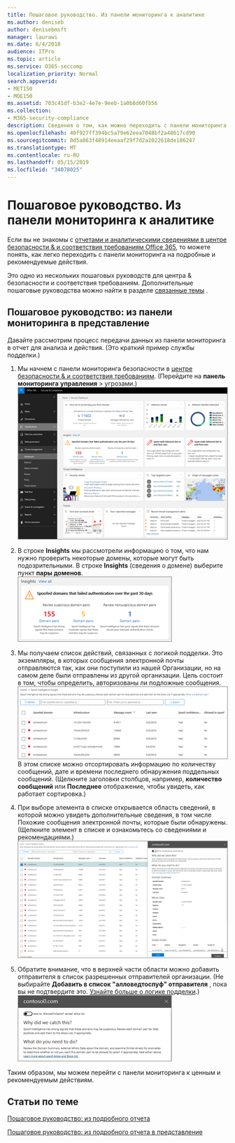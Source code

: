 ```yaml
---
title: Пошаговое руководство. Из панели мониторинга к аналитике
ms.author: deniseb
author: denisebmsft
manager: laurawi
ms.date: 6/4/2018
audience: ITPro
ms.topic: article
ms.service: O365-seccomp
localization_priority: Normal
search.appverid:
- MET150
- MOE150
ms.assetid: 703c41df-b3e2-4e7e-9eeb-1a0b8d60fb56
ms.collection:
- M365-security-compliance
description: Сведения о том, как можно переходить с панели мониторинга в представление о рекомендуемых действиях &amp; в центре безопасности и соответствия требованиям.
ms.openlocfilehash: 40f927ff394bc5a79e62eea7048bf2a48617cd90
ms.sourcegitcommit: 0d5a863f48914eeaaf29f7d2a2022618de186247
ms.translationtype: MT
ms.contentlocale: ru-RU
ms.lasthandoff: 05/15/2019
ms.locfileid: "34078025"
---
```

# <a name="walkthrough---from-a-dashboard-to-an-insight"></a>Пошаговое руководство. Из панели мониторинга к аналитике

Если вы не знакомы с [отчетами и аналитическими сведениями в центре безопасности &amp; и соответствия требованиям Office 365](reports-and-insights-in-security-and-compliance.md), то можете понять, как легко переходить с панели мониторинга на подробные и рекомендуемые действия. 
  
Это одно из нескольких пошаговых руководств для центра &amp; безопасности и соответствия требованиям. Дополнительные пошаговые руководства можно найти в разделе [связанные темы](#related-topics) . 
  
## <a name="walkthrough-from-a-dashboard-to-an-insight"></a>Пошаговое руководство: из панели мониторинга в представление

Давайте рассмотрим процесс передачи данных из панели мониторинга в отчет для анализа и действия. (Это краткий пример [](learn-about-spoof-intelligence.md) службы подделки.) 
  
1. Мы начнем с панели мониторинга безопасности в [центре безопасности &amp; и соответствия требованиям](https://protection.office.com). (Перейдите на **панель мониторинга** **управления** \> угрозами.)<br>![В центре безопасности &amp; и соответствия требованиям выберите панель мониторинга \> управления угрозами](media/05a38660-eb13-4960-a266-11809c453d95.png)<br>
  
2. В строке **Insights** мы рассмотрели информацию о том, что нам нужно проверить некоторые домены, которые могут быть подозрительными. В строке **Insights** (сведения о домене) выберите пункт **пары доменов**.<br>![В строке Insights упоминаются потенциальные проблемы подмены](media/dd1d0cb3-3201-45d7-b41d-18a0944fe85d.png)<br>
  
3. Мы получаем список действий, связанных с логикой подделки. Это экземпляры, в которых сообщения электронной почты отправляются так, как они поступили из нашей Организации, но на самом деле были отправлены из другой организации. Цель состоит в том, чтобы определить, авторизованы ли подложные сообщения.<br>![Советы по подделке](media/a2e2b4fd-0c1e-499f-8401-cf3089da82fa.png)<br>В этом списке можно отсортировать информацию по количеству сообщений, дате и времени последнего обнаружения поддельных сообщений. (Щелкните заголовки столбцов, например, **количество сообщений** или **Последнее** отображение, чтобы увидеть, как работает сортировка.) 
    
4. При выборе элемента в списке открывается область сведений, в которой можно увидеть дополнительные сведения, в том числе Похожие сообщения электронной почты, которые были обнаружены. (Щелкните элемент в списке и ознакомьтесь со сведениями и рекомендациями.)<br>![При выборе элемента открывается область сведений](media/7ad1faa5-6ca2-474e-a609-eb275e0a8e59.png)<br>
  
5. Обратите внимание, что в верхней части области можно добавить отправителя в список разрешенных отправителей организации. (Не выбирайте **Добавить в список "алловедтоспуф" отправителя** , пока вы не подтвердите это. [Узнайте больше о логике подделки](learn-about-spoof-intelligence.md).)<br>![Вы можете авторизовать отправителя](media/caf0c20a-6047-486d-8060-5a229a3de49f.png)
  
Таким образом, мы можем перейти с панели мониторинга к ценным и рекомендуемым действиям.
  
## <a name="related-topics"></a>Статьи по теме

[Пошаговое руководство: из подробного отчета](from-an-insight-to-a-detailed-report.md)
  
[Пошаговое руководство: из подробного отчета в представление](from-a-detailed-report-to-an-insight.md)
  


